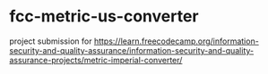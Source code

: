 # fcc-metric-us-converter
project submission for https://learn.freecodecamp.org/information-security-and-quality-assurance/information-security-and-quality-assurance-projects/metric-imperial-converter/
